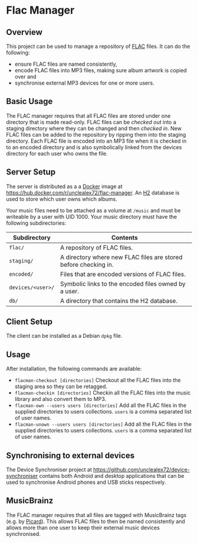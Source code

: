 # Flac Manager 

## Overview

This project can be used to manage a repository of [FLAC](http://flac.sourceforge.net/) files. 
It can do the following:

* ensure FLAC files are named consistently,
* encode FLAC files into MP3 files, making sure album artwork is copied over and
* synchronise external MP3 devices for one or more users.

## Basic Usage

The FLAC manager requires that all FLAC files are stored under one directory that is made read-only. 
FLAC files can be _checked out_ into a staging directory where they can be changed and 
then _checked in_. New FLAC files can be added to the repository by ripping them into the 
staging directory. Each FLAC file is encoded into an MP3 file when it is checked in to an encoded
directory and is also symbolically linked from the devices directory for each user who owns the
file.

## Server Setup

The server is distributed as a a [Docker](https://www.docker.com/) image at 
https://hub.docker.com/r/unclealex72/flac-manager. An [H2](http://www.h2database.com) database is used
to store which user owns which albums.

Your music files need to be attached as a volume at `/music` and must be writeable by a user with UID 1000. Your
music directory must have the following subdirectories:

| Subdirectory      | Contents| 
| ----------------- | ---------------------------- |
| `flac/`           | A repository of FLAC files.  |
| `staging/`        | A directory where new FLAC files are stored before checking in.|
| `encoded/`        | Files that are encoded versions of FLAC files. |
| `devices/<user>/` | Symbolic links to the encoded files owned by a user. |
| `db/`             | A directory that contains the H2 database. |

## Client Setup

The client can be installed as a Debian `dpkg` file.

## Usage

After installation, the following commands are available:

+ `flacman-checkout [directories]` Checkout all the FLAC files into the staging area so they can be retagged.
+ `flacman-checkin [directories]` Checkin all the FLAC files into the music library and also convert them to MP3.
+ `flacman-own --users users [directories]` Add all the FLAC files in the supplied directories to users collections. 
  `users` is a comma separated list of user names.
+ `flacman-unown --users users [directories]` Add all the FLAC files in the supplied directories to users collections. 
  `users` is a comma separated list of user names.

## Synchronising to external devices

The Device Synchroniser project at https://github.com/unclealex72/device-synchroniser contains both Android and
desktop applications that can be used to synchronise Android phones and USB sticks respectively.

## MusicBrainz

The FLAC manager requires that all files are tagged with MusicBrainz tags 
(e.g. by [Picard](http://musicbrainz.org/doc/MusicBrainz_Picard)). This allows FLAC files to then be named consistently 
and allows more than one user to keep their external music devices synchronised.
